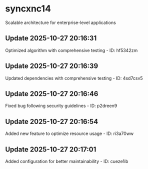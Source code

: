 # syncxnc14
Scalable architecture for enterprise-level applications

## Update 2025-10-27 20:16:31
Optimized algorithm with comprehensive testing - ID: hf5342zm


## Update 2025-10-27 20:16:39
Updated dependencies with comprehensive testing - ID: 4sd7csv5


## Update 2025-10-27 20:16:46
Fixed bug following security guidelines - ID: p2dreen9


## Update 2025-10-27 20:16:54
Added new feature to optimize resource usage - ID: ri3a70ww


## Update 2025-10-27 20:17:01
Added configuration for better maintainability - ID: cueze1ib

